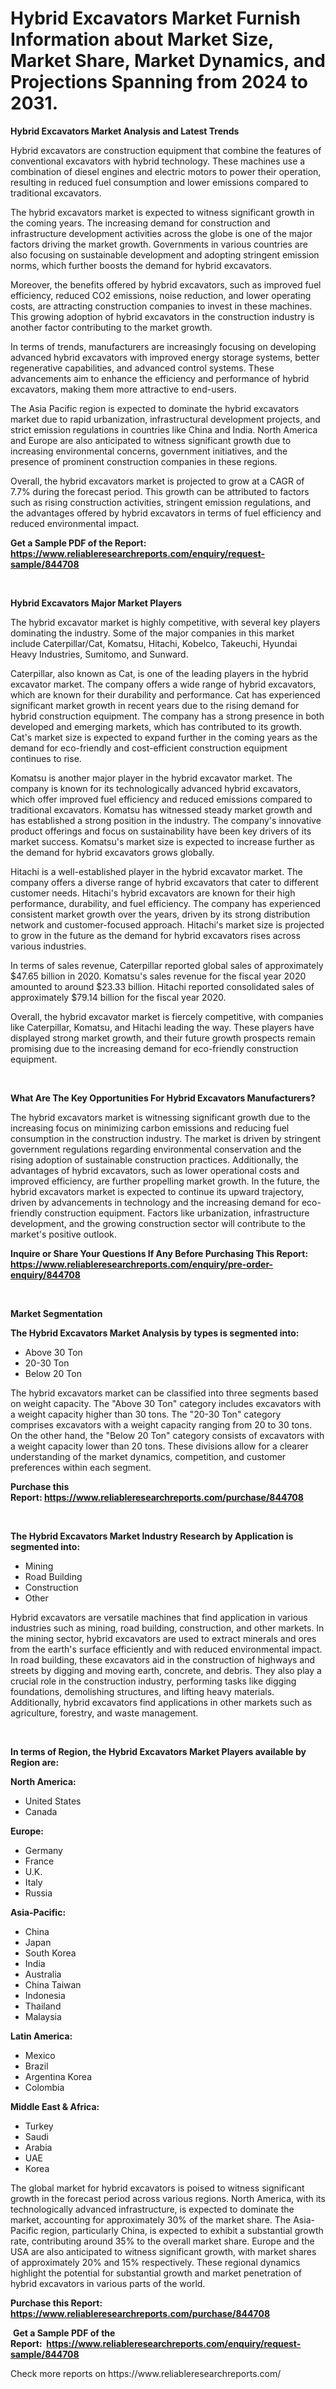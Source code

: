 <p><h1>Hybrid Excavators Market Furnish Information about Market Size, Market Share, Market Dynamics, and Projections Spanning from 2024 to 2031.</h1></p><p><strong>Hybrid Excavators Market Analysis and Latest Trends</strong></p>
<p><p>Hybrid excavators are construction equipment that combine the features of conventional excavators with hybrid technology. These machines use a combination of diesel engines and electric motors to power their operation, resulting in reduced fuel consumption and lower emissions compared to traditional excavators.</p><p>The hybrid excavators market is expected to witness significant growth in the coming years. The increasing demand for construction and infrastructure development activities across the globe is one of the major factors driving the market growth. Governments in various countries are also focusing on sustainable development and adopting stringent emission norms, which further boosts the demand for hybrid excavators.</p><p>Moreover, the benefits offered by hybrid excavators, such as improved fuel efficiency, reduced CO2 emissions, noise reduction, and lower operating costs, are attracting construction companies to invest in these machines. This growing adoption of hybrid excavators in the construction industry is another factor contributing to the market growth.</p><p>In terms of trends, manufacturers are increasingly focusing on developing advanced hybrid excavators with improved energy storage systems, better regenerative capabilities, and advanced control systems. These advancements aim to enhance the efficiency and performance of hybrid excavators, making them more attractive to end-users.</p><p>The Asia Pacific region is expected to dominate the hybrid excavators market due to rapid urbanization, infrastructural development projects, and strict emission regulations in countries like China and India. North America and Europe are also anticipated to witness significant growth due to increasing environmental concerns, government initiatives, and the presence of prominent construction companies in these regions.</p><p>Overall, the hybrid excavators market is projected to grow at a CAGR of 7.7% during the forecast period. This growth can be attributed to factors such as rising construction activities, stringent emission regulations, and the advantages offered by hybrid excavators in terms of fuel efficiency and reduced environmental impact.</p></p>
<p><strong>Get a Sample PDF of the Report:&nbsp; <a href="https://www.reliableresearchreports.com/enquiry/request-sample/844708">https://www.reliableresearchreports.com/enquiry/request-sample/844708</a></strong></p>
<p>&nbsp;</p>
<p><strong>Hybrid Excavators Major Market Players</strong></p>
<p><p>The hybrid excavator market is highly competitive, with several key players dominating the industry. Some of the major companies in this market include Caterpillar/Cat, Komatsu, Hitachi, Kobelco, Takeuchi, Hyundai Heavy Industries, Sumitomo, and Sunward.</p><p>Caterpillar, also known as Cat, is one of the leading players in the hybrid excavator market. The company offers a wide range of hybrid excavators, which are known for their durability and performance. Cat has experienced significant market growth in recent years due to the rising demand for hybrid construction equipment. The company has a strong presence in both developed and emerging markets, which has contributed to its growth. Cat's market size is expected to expand further in the coming years as the demand for eco-friendly and cost-efficient construction equipment continues to rise.</p><p>Komatsu is another major player in the hybrid excavator market. The company is known for its technologically advanced hybrid excavators, which offer improved fuel efficiency and reduced emissions compared to traditional excavators. Komatsu has witnessed steady market growth and has established a strong position in the industry. The company's innovative product offerings and focus on sustainability have been key drivers of its market success. Komatsu's market size is expected to increase further as the demand for hybrid excavators grows globally.</p><p>Hitachi is a well-established player in the hybrid excavator market. The company offers a diverse range of hybrid excavators that cater to different customer needs. Hitachi's hybrid excavators are known for their high performance, durability, and fuel efficiency. The company has experienced consistent market growth over the years, driven by its strong distribution network and customer-focused approach. Hitachi's market size is projected to grow in the future as the demand for hybrid excavators rises across various industries.</p><p>In terms of sales revenue, Caterpillar reported global sales of approximately $47.65 billion in 2020. Komatsu's sales revenue for the fiscal year 2020 amounted to around $23.33 billion. Hitachi reported consolidated sales of approximately $79.14 billion for the fiscal year 2020.</p><p>Overall, the hybrid excavator market is fiercely competitive, with companies like Caterpillar, Komatsu, and Hitachi leading the way. These players have displayed strong market growth, and their future growth prospects remain promising due to the increasing demand for eco-friendly construction equipment.</p></p>
<p>&nbsp;</p>
<p><strong>What Are The Key Opportunities For Hybrid Excavators Manufacturers?</strong></p>
<p><p>The hybrid excavators market is witnessing significant growth due to the increasing focus on minimizing carbon emissions and reducing fuel consumption in the construction industry. The market is driven by stringent government regulations regarding environmental conservation and the rising adoption of sustainable construction practices. Additionally, the advantages of hybrid excavators, such as lower operational costs and improved efficiency, are further propelling market growth. In the future, the hybrid excavators market is expected to continue its upward trajectory, driven by advancements in technology and the increasing demand for eco-friendly construction equipment. Factors like urbanization, infrastructure development, and the growing construction sector will contribute to the market's positive outlook.</p></p>
<p><strong>Inquire or Share Your Questions If Any Before Purchasing This Report: <a href="https://www.reliableresearchreports.com/enquiry/pre-order-enquiry/844708">https://www.reliableresearchreports.com/enquiry/pre-order-enquiry/844708</a></strong></p>
<p>&nbsp;</p>
<p><strong>Market Segmentation</strong></p>
<p><strong>The Hybrid Excavators Market Analysis by types is segmented into:</strong></p>
<p><ul><li>Above 30 Ton</li><li>20-30 Ton</li><li>Below 20 Ton</li></ul></p>
<p><p>The hybrid excavators market can be classified into three segments based on weight capacity. The "Above 30 Ton" category includes excavators with a weight capacity higher than 30 tons. The "20-30 Ton" category comprises excavators with a weight capacity ranging from 20 to 30 tons. On the other hand, the "Below 20 Ton" category consists of excavators with a weight capacity lower than 20 tons. These divisions allow for a clearer understanding of the market dynamics, competition, and customer preferences within each segment.</p></p>
<p><strong>Purchase this Report:&nbsp;<a href="https://www.reliableresearchreports.com/purchase/844708">https://www.reliableresearchreports.com/purchase/844708</a></strong></p>
<p>&nbsp;</p>
<p><strong>The Hybrid Excavators Market Industry Research by Application is segmented into:</strong></p>
<p><ul><li>Mining</li><li>Road Building</li><li>Construction</li><li>Other</li></ul></p>
<p><p>Hybrid excavators are versatile machines that find application in various industries such as mining, road building, construction, and other markets. In the mining sector, hybrid excavators are used to extract minerals and ores from the earth's surface efficiently and with reduced environmental impact. In road building, these excavators aid in the construction of highways and streets by digging and moving earth, concrete, and debris. They also play a crucial role in the construction industry, performing tasks like digging foundations, demolishing structures, and lifting heavy materials. Additionally, hybrid excavators find applications in other markets such as agriculture, forestry, and waste management.</p></p>
<p>&nbsp;</p>
<p><strong>In terms of Region, the Hybrid Excavators Market Players available by Region are:</strong></p>
<p>
    <p> <strong> North America: </strong>
        <ul>
            <li>United States</li>
            <li>Canada</li>
        </ul>
        </p> 
    <p> <strong> Europe: </strong>
        <ul>
            <li>Germany</li>
            <li>France</li>
            <li>U.K.</li>
            <li>Italy</li>
            <li>Russia</li>
        </ul>
        </p> 
    <p> <strong> Asia-Pacific: </strong>
        <ul>
            <li>China</li>
            <li>Japan</li>
            <li>South Korea</li>
            <li>India</li>
            <li>Australia</li>
            <li>China Taiwan</li>
            <li>Indonesia</li>
            <li>Thailand</li>
            <li>Malaysia</li>
        </ul>
        </p> 
    <p> <strong> Latin America: </strong>
        <ul>
            <li>Mexico</li>
            <li>Brazil</li>
            <li>Argentina Korea</li>
            <li>Colombia</li>
        </ul>
        </p> 
    <p> <strong> Middle East & Africa: </strong>
        <ul>
            <li>Turkey</li>
            <li>Saudi</li>
            <li>Arabia</li>
            <li>UAE</li>
            <li>Korea</li>
        </ul>
    </p>
    </p>
<p><p>The global market for hybrid excavators is poised to witness significant growth in the forecast period across various regions. North America, with its technologically advanced infrastructure, is expected to dominate the market, accounting for approximately 30% of the market share. The Asia-Pacific region, particularly China, is expected to exhibit a substantial growth rate, contributing around 35% to the overall market share. Europe and the USA are also anticipated to witness significant growth, with market shares of approximately 20% and 15% respectively. These regional dynamics highlight the potential for substantial growth and market penetration of hybrid excavators in various parts of the world.</p></p>
<p><strong>Purchase this Report: <a href="https://www.reliableresearchreports.com/purchase/844708">https://www.reliableresearchreports.com/purchase/844708</a></strong></p>
<p>&nbsp;<strong>Get a Sample PDF of the Report:&nbsp;&nbsp;<a href="https://www.reliableresearchreports.com/enquiry/request-sample/844708">https://www.reliableresearchreports.com/enquiry/request-sample/844708</a></strong></p>
<p><strong></strong></p>
<p>Check more reports on https://www.reliableresearchreports.com/</p>